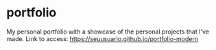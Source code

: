 # portfolio
My personal portfolio with a showcase of the personal projects that I've made.
Link to access: https://seuusuario.github.io/portfolio-modern
